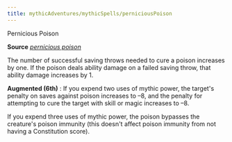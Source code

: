 ```yaml
---
title: mythicAdventures/mythicSpells/perniciousPoison
---
```

Pernicious Poison

**Source** [_pernicious poison_](ultimateMagic/spells/perniciousPoison#_pernicious-poison)

The number of successful saving throws needed to cure a poison increases by one. If the poison deals ability damage on a failed saving throw, that ability damage increases by 1.

**Augmented (6th)** : If you expend two uses of mythic power, the target's penalty on saves against poison increases to –8, and the penalty for attempting to cure the target with skill or magic increases to –8.

If you expend three uses of mythic power, the poison bypasses the creature's poison immunity (this doesn't affect poison immunity from not having a Constitution score).

